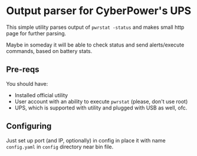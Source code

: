 # Output parser for CyberPower's UPS

This simple utility parses output of `pwrstat -status` and makes small http page for further parsing.

Maybe in someday it will be able to check status and send alerts/execute commands, based on battery stats.

## Pre-reqs

You should have:
- Installed official utility
- User account with an ability to execute `pwrstat` (please, don't use root)
- UPS, which is supported with utility and plugged with USB as well, ofc.

## Configuring

Just set up port (and IP, optionally) in config in place it with name `config.yaml` in `config` directory near bin file. 

